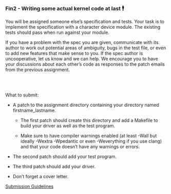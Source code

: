 ### Fin2 - Writing some actual kernel code at last 🕴️

You will be assigned someone else’s specification and tests. Your task is to implement the specification with a character device module. The existing tests should pass when run against your module.

If you have a problem with the spec you are given, communicate with its author to work out potential areas of ambiguity, bugs in the test file, or even to add new features that make sense to you. If the spec author is uncooperative, let us know and we can help. We encourage you to have your discussions about each other’s code as responses to the patch emails from the previous assignment.

<br></br>

What to submit:

- A patch to the assignment directory containing your directory named firstname_lastname.

  - The first patch should create this directory and add a Makefile to build your driver as well as the test program.

  - Make sure to have compiler warnings enabled (at least -Wall but ideally -Wextra -Wpedantic or even -Weverything if you use clang) and that your code doesn’t have any warnings or errors.

- The second patch should add your test program.

- The third patch should add your driver.

- Don’t forget a cover letter.

[Submission Guidelines](submission_guidelines.html)
